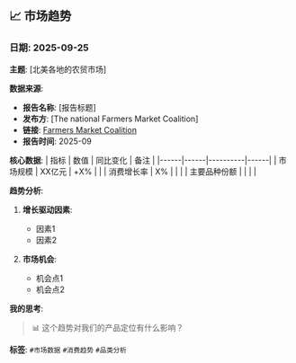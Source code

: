 ## 📈 市场趋势

### 日期: 2025-09-25
**主题**: [北美各地的农贸市场]

**数据来源**:
- **报告名称**: [报告标题]
- **发布方**: [The national Farmers Market Coalition]
- **链接**: [Farmers Market Coalition](https://farmersmarketcoalition.org/)
- **报告时间**: 2025-09

**核心数据**:
| 指标 | 数值 | 同比变化 | 备注 |
|------|------|----------|------|
| 市场规模 | XX亿元 | +X% | |
| 消费增长率 | X% | | |
| 主要品种份额 | | | |

**趋势分析**:
1. **增长驱动因素**:
   - 因素1
   - 因素2

2. **市场机会**:
   - 机会点1
   - 机会点2

**我的思考**:
> 📊 这个趋势对我们的产品定位有什么影响？

**标签**: `#市场数据` `#消费趋势` `#品类分析`

